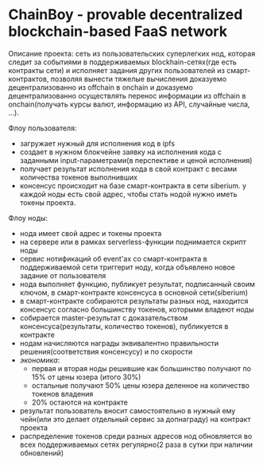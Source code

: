 # ChainBoy - provable decentralized blockchain-based FaaS network

Описание проекта: сеть из пользовательских суперлегких нод, которая следит за событиями в поддерживаемых blockhain-сетях(где есть контракты сети) и исполняет задания других пользователей из смарт-контрактов, позволяя вынести тяжелые вычисления доказуемо децентрализованно из offchain в onchain и доказуемо децентрализованно осуществлять перенос информации из offchain в onchain(получать курсы валют, информацию из API, случайные числа, ...).

Флоу пользователя:
- загружает нужный для исполнения код в ipfs
- создает в нужном блокчейне заявку на исполнения кода с заданными input-параметрами(в перспективе и ценой исполнения)
- получает результат исполнения кода в свой контракт с весами количества токенов выполнивших
- консенсус происходит на базе смарт-контракта в сети siberium. у каждой ноды есть свой адрес, чтобы стать нодой нужно иметь токены проекта.

Флоу ноды:
- нода имеет свой адрес и токены проекта
- на сервере или в рамках serverless-функции поднимается скрипт ноды
- сервис нотификаций об event'ах со смарт-контракта в поддерживаемой сети триггерит ноду, когда объявлено новое задание от пользователя
- нода выполняет функцию, публикует результат, подписанный своим ключом, в смарт-контракте консенсуса в основной сети(siberium)
- в смарт-контракте собираются результаты разных нод, находится консенсус согласно большинству токенов, которыми владеют ноды
- собирается master-результат с доказательством консенсуса(результаты, количество токенов), публикуется в контракте
- нодам начисляются награды эквивалентно правильности решения(соответствия консенсусу) и по скорости
- *экономика*:
  - первая и вторая ноды решившие как большинство получают по 15% от цены юзера (итого 30%)
  - остальные получают 50% цены юзера деленное на количество токенов владения
  - 20% остаются на контракте
- результат пользователь вносит самостоятельно в нужный ему чейн(или это делает отдельный сервис за допнаграду) на контракт проекта
- распределение токенов среди разных адресов нод обновляется во всех поддерживаемых сетях регулярно(2 раза в сутки при наличии обновлений)

